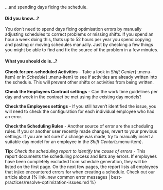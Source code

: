 ...and spending days fixing the schedule.

#### Did you know...?

You don’t need to spend days fixing optimisation errors by manually adjusting schedules to correct problems or missing shifts. If you spend an hour a week doing this, thats up to 52 hours per year you spend copying and pasting or moving schedules manually. Just by checking a few things you might be able to find and fix the source of the problem in a few minutes.

#### What you should do is...?

**Check for pre-scheduled Activities** - Take a look in _Shift Center_{:.menu-item} or in _Schedule_{:.menu-item} to see if activities are already written into the schedule. This will prevent other shifts or activities from being written.

**Check the Employees Contract settings** - Can the work time guidelines per day and week in the contract be met using the existing day models?

**Check the Employees settings** - If you still haven’t identified the issue, you will need to check the configuration for each individual employee who had an error.

**Check the Scheduling Rules** - Another source of error are the scheduling rules. If you or another user recently made changes, revert to your previous settings. If you are not sure if a change was made, try to manually insert a suitable day model for an employee in the _Shift Center_{:.menu-item}.

**Tip:**
_Check the scheduling report to identify the cause of errors_ - This report documents the scheduling process and lists any errors. If employees have been completely excluded from schedule generation, they will be listed on the first page. On the next few pages, the report lists all employees that injixo encountered errors for when creating a schedule. Check out our article about {% link_new common error messages | best-practices/resolve-optimization-issues.md %}
